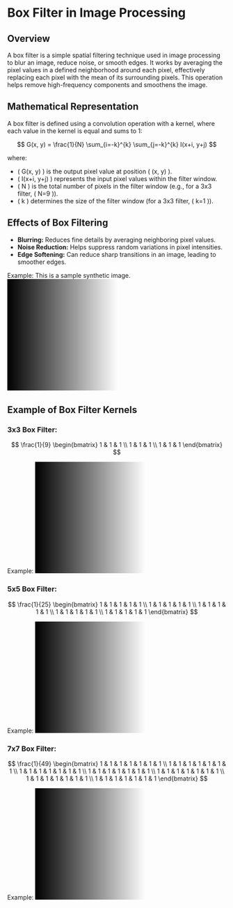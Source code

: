 # Box Filter in Image Processing

## Overview
A box filter is a simple spatial filtering technique used in image processing to blur an image, reduce noise, or smooth edges. It works by averaging the pixel values in a defined neighborhood around each pixel, effectively replacing each pixel with the mean of its surrounding pixels. This operation helps remove high-frequency components and smoothens the image.

## Mathematical Representation
A box filter is defined using a convolution operation with a kernel, where each value in the kernel is equal and sums to 1:

$$
G(x, y) = \frac{1}{N} \sum_{i=-k}^{k} \sum_{j=-k}^{k} I(x+i, y+j)
$$

where:
- \( G(x, y) \) is the output pixel value at position \( (x, y) \).
- \( I(x+i, y+j) \) represents the input pixel values within the filter window.
- \( N \) is the total number of pixels in the filter window (e.g., for a 3x3 filter, \( N=9 \)).
- \( k \) determines the size of the filter window (for a 3x3 filter, \( k=1 \)).

## Effects of Box Filtering
- **Blurring:** Reduces fine details by averaging neighboring pixel values.
- **Noise Reduction:** Helps suppress random variations in pixel intensities.
- **Edge Softening:** Can reduce sharp transitions in an image, leading to smoother edges.

Example:  This is a sample synthetic image.
![Sample input image](../01_Images/original_synthetic.png)


## Example of Box Filter Kernels
### 3x3 Box Filter:
$$
\frac{1}{9} \begin{bmatrix} 
1 & 1 & 1 \\
1 & 1 & 1 \\
1 & 1 & 1 
\end{bmatrix}
$$

Example: ![3x3 box filter sample](../01_Images/box_filter_3x3.png)

### 5x5 Box Filter:
$$
\frac{1}{25} \begin{bmatrix} 1 & 1 & 1 & 1 & 1 \\ 1 & 1 & 1 & 1 & 1 \\ 1 & 1 & 1 & 1 & 1 \\ 1 & 1 & 1 & 1 & 1 \\ 1 & 1 & 1 & 1 & 1 \end{bmatrix}
$$

Example: ![5x5 box filter sample](../01_Images/box_filter_5x5.png)

### 7x7 Box Filter:
$$
\frac{1}{49} \begin{bmatrix} 1 & 1 & 1 & 1 & 1 & 1 & 1  \\ 1 & 1 & 1 & 1 & 1 & 1 & 1  \\ 1 & 1 & 1 & 1 & 1 & 1 & 1  \\ 1 & 1 & 1 & 1 & 1 & 1 & 1  \\ 1 & 1 & 1 & 1 & 1 & 1 & 1  \\ 1 & 1 & 1 & 1 & 1 & 1 & 1  \\ 1 & 1 & 1 & 1 & 1 & 1 & 1  \end{bmatrix}
$$

Example: ![5x5 box filter sample](../01_Images/box_filter_7x7.png)


